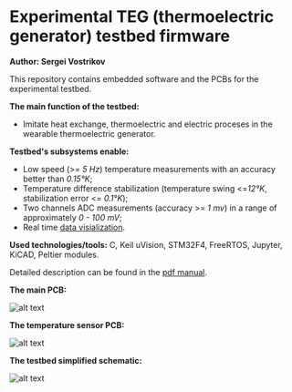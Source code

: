 # Experimental TEG (thermoelectric generator) testbed firmware
**Author: Sergei Vostrikov**


This repository contains embedded software and the PCBs for the experimental testbed.

**The main function of the testbed:**
* Imitate heat exchange, thermoelectric and electric proceses 
in the wearable thermoelectric generator.

**Testbed's subsystems enable:**
* Low speed (>= _5 Hz_) temperature measurements with an accuracy better than _0.15°K_;
* Temperature difference stabilization (temperature swing <=_12°K_, stabilization error <= _0.1°K_);
* Two channels ADC measurements (accuracy >= _1 mv_) in a range of approximately _0 - 100 mV_;
* Real time [data visialization](https://github.com/Sergio5714/experimental-teg-testbed-gui).

**Used technologies/tools:** C, Keil uVision, STM32F4, FreeRTOS, Jupyter, KiCAD, Peltier modules.

Detailed description can be found in the 
[pdf manual](https://github.com/Sergio5714/experimental-teg-testbed-firmware/blob/master/docs/Description_experimental_teg_testbed.pdf).

**The main PCB:**

![alt text](https://github.com/Sergio5714/experimental-teg-testbed-firmware/blob/master/images/control_board_photo.jpg)

**The temperature sensor PCB:**

![alt text](https://github.com/Sergio5714/experimental-teg-testbed-firmware/blob/master/images/temp_sensor_photo.jpg)

**The testbed simplified schematic:**

![alt text](https://github.com/Sergio5714/experimental-teg-testbed-firmware/blob/master/images/Scheme.png)
